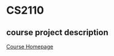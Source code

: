 # CS2110
## course project description


[Course Homepage](https://www.cs.cornell.edu/courses/cs2110/2023fa/assignments.html)
